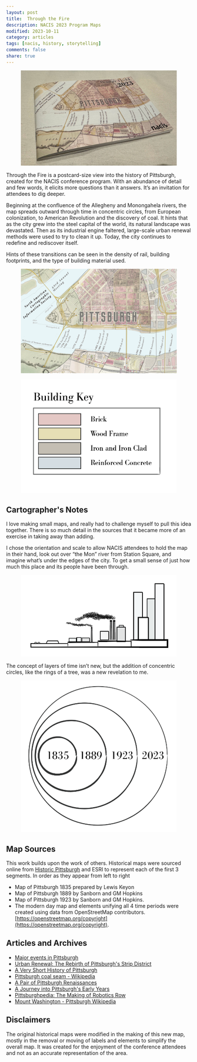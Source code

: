```yaml
---
layout: post
title:  Through the Fire
description: NACIS 2023 Program Maps
modified: 2023-10-11
category: articles
tags: [nacis, history, storytelling]
comments: false
share: true
---
```


<figure>
    <a href="/files/NACIS_2023_printed.jpg"><img src="/files/NACIS_2023_printed.jpg"></a>
    <figcaption></figcaption>
</figure>

Through the Fire is a postcard-size view into the history of Pittsburgh, created for the NACIS conference program. With an abundance of detail and few words, it elicits more questions than it answers.  It’s an invitation for attendees to dig deeper.


Beginning at the confluence of the Allegheny and Monongahela rivers, the map spreads outward through time in concentric circles, from European colonization, to American Revolution and the discovery of coal. It hints that as the city grew into the steel capital of the world, its natural landscape was devastated. Then as its industrial engine faltered, large-scale urban renewal methods were used to try to clean it up.  Today, the city continues to redefine and rediscover itself.

Hints of these transitions can be seen in the density of rail, building footprints, and the type of building material used.

<figure>
    <a href="/files/Cover_v3_600ppi_nobleed.png"><img src="/files/Cover_v3_600ppi_nobleed.png"></a>
    <figcaption></figcaption>
</figure>

<figure class="half">
    <a href="/files/key.png"><img src="/files/key.png"></a>
    <figcaption></figcaption>
</figure>

## Cartographer's Notes

I love making small maps, and really had to challenge myself to pull this idea together.  There is so much detail in the sources that it became more of an exercise in taking away than adding.

I chose the orientation and scale to allow NACIS attendees to hold the map in their hand, look out over “the Mon” river from Station Square, and imagine what’s under the edges of the city. To get a small sense of just how much this place and its people have been through.

<figure class='half'>
    <a href="/files/NACIS_2023_sideview.png"><img src="/files/NACIS_2023_sideview.png"></a>
    <figcaption></figcaption>
</figure>

The concept of layers of time isn’t new, but the addition of concentric circles, like the rings of a tree, was a new revelation to me.

<figure class='half'>
    <a href="/files/NACIS_2023_rings.png"><img src="/files/NACIS_2023_rings.png"></a>
    <figcaption></figcaption>
</figure>

## Map Sources

This work builds upon the work of others.  Historical maps were sourced online from [Historic Pittsburgh](https://historicpittsburgh.org/pittsburgh-maps) and ESRI to represent each of the first 3 segments. In order as they appear from left to right

* Map of Pittsburgh 1835 prepared by Lewis Keyon
* Map of Pittsburgh 1889 by Sanborn and GM Hopkins
* Map of Pittsburgh 1923 by Sanborn and GM Hopkins.
* The modern day map and elements unifying all 4 time periods were created using data from OpenStreetMap contributors. [https://openstreetmap.org/copyright](https://openstreetmap.org/copyright).

## Articles and Archives

* [Major events in Pittsburgh](https://www.timetoast.com/timelines/major-events-in-pittsburgh)
* [Urban Renewal: The Rebirth of Pittsburgh's Strip District](https://www.smartcitiesdive.com/ex/sustainablecitiescollective/rebirth-pittsburgh-s-strip-district/181506/)
* [A Very Short History of Pittsburgh](https://pittsburghquarterly.com/articles/a-very-brief-history-of-pittsburgh/)
* [Pittsburgh coal seam - Wikipedia](https://en.wikipedia.org/wiki/Pittsburgh_coal_seam)
* [A Pair of Pittsburgh Renaissances](https://positivelypittsburgh.com/pairofrenaissances/)
* [A Journey into Pittsburgh's Early Years](https://positivelypittsburgh.com/a-journey-into-pittsburghs-early-years/)
* [Pittsburghpedia: The Making of Robotics Row](https://theincline.com/2019/10/02/pittsburghpedia-the-making-of-robotics-row-coined-locally-and-known-globally/)
* [Mount Washington - Pittsburgh Wikipedia](https://en.wikipedia.org/wiki/Mount_Washington,_Pittsburgh_(mountain))

## Disclaimers

The original historical maps were modified in the making of this new map, mostly in the removal or moving of labels and elements to simplify the overall map.  It was created for the enjoyment of the conference attendees and not as an accurate representation of the area.